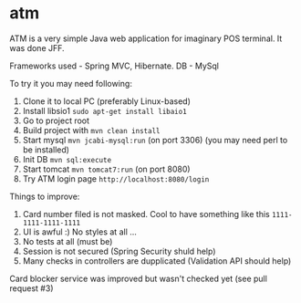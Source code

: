 atm
===

ATM is a very simple Java web application for imaginary POS terminal. It was done JFF.

Frameworks used - Spring MVC, Hibernate.
DB - MySql

To try it you may need following:

  1. Clone it to local PC (preferably Linux-based)
  2. Install libsio1 `sudo apt-get install libaio1`
  3. Go to project root
  4. Build project with `mvn clean install`
  5. Start mysql `mvn jcabi-mysql:run` (on port 3306) (you may need perl to be installed)
  6. Init DB `mvn sql:execute`
  7. Start tomcat `mvn tomcat7:run` (on port 8080)
  8. Try ATM login page `http://localhost:8080/login`


Things to improve:

  1. Card number filed is not masked. Cool to have something like this `1111-1111-1111-1111`
  2. UI is awful :) No styles at all ...
  3. No tests at all (must be)
  4. Session is not secured (Spring Security shuld help)
  5. Many checks in controllers are dupplicated (Validation API should help)

Card blocker service was improved but wasn't checked yet (see pull request #3)
